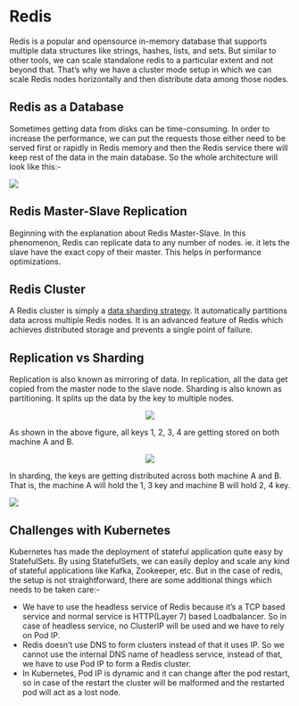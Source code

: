 # Redis

Redis is a popular and opensource in-memory database that supports multiple data structures like strings, hashes, lists, and sets. But similar to other tools, we can scale standalone redis to a particular extent and not beyond that. That’s why we have a cluster mode setup in which we can scale Redis nodes horizontally and then distribute data among those nodes.

## Redis as a Database

Sometimes getting data from disks can be time-consuming. In order to increase the performance, we can put the requests those either need to be served first or rapidly in Redis memory and then the Redis service there will keep rest of the data in the main database. So the whole architecture will look like this:-

![](https://miro.medium.com/max/700/0*21IQYNnd9Pu2LtTO.png)

## Redis Master-Slave Replication

Beginning with the explanation about Redis Master-Slave. In this phenomenon, Redis can replicate data to any number of nodes. ie. it lets the slave have the exact copy of their master. This helps in performance optimizations.

## Redis Cluster

A Redis cluster is simply a [data sharding strategy](https://www.digitalocean.com/community/tutorials/understanding-database-sharding). It automatically partitions data across multiple Redis nodes. It is an advanced feature of Redis which achieves distributed storage and prevents a single point of failure.

## Replication vs Sharding

Replication is also known as mirroring of data. In replication, all the data get copied from the master node to the slave node.
Sharding is also known as partitioning. It splits up the data by the key to multiple nodes.

<div align="center">
    <img src="https://miro.medium.com/max/320/0*mCK2JPYgG1L6yFqC.png">
</div>

As shown in the above figure, all keys 1, 2, 3, 4 are getting stored on both machine A and B.

<div align="center">
    <img src="https://miro.medium.com/max/320/0*S32cGx8_LDmNoMaS.png">
</div>

In sharding, the keys are getting distributed across both machine A and B. That is, the machine A will hold the 1, 3 key and machine B will hold 2, 4 key.

![](https://miro.medium.com/proxy/1*YlZIesKl-3rvAr6KLEoZiQ.png)

## Challenges with Kubernetes

Kubernetes has made the deployment of stateful application quite easy by StatefulSets. By using StatefulSets, we can easily deploy and scale any kind of stateful applications like Kafka, Zookeeper, etc.
But in the case of redis, the setup is not straightforward, there are some additional things which needs to be taken care:-

- We have to use the headless service of Redis because it’s a TCP based service and normal service is HTTP(Layer 7) based Loadbalancer. So in case of headless service, no ClusterIP will be used and we have to rely on Pod IP.
- Redis doesn’t use DNS to form clusters instead of that it uses IP. So we cannot use the internal DNS name of headless service, instead of that, we have to use Pod IP to form a Redis cluster.
- In Kubernetes, Pod IP is dynamic and it can change after the pod restart, so in case of the restart the cluster will be malformed and the restarted pod will act as a lost node.
